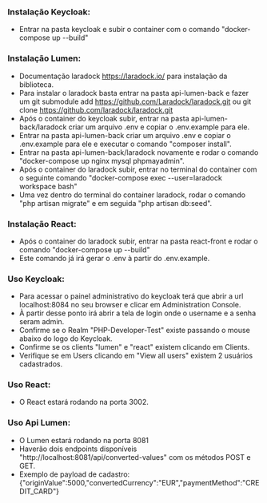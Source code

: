 ### Instalação Keycloak:
 - Entrar na pasta keycloak e subir o container com o comando "docker-compose up --build"
### Instalação Lumen:
 - Documentação laradock https://laradock.io/ para instalação da biblioteca.
 - Para instalar o laradock basta entrar na pasta api-lumen-back e fazer um git submodule add https://github.com/Laradock/laradock.git ou git clone https://github.com/laradock/laradock.git
 - Após o container do keycloak subir, entrar na pasta api-lumen-back/laradock criar um arquivo .env e copiar o .env.example para ele.
 - Entrar na pasta api-lumen-back criar um arquivo .env e copiar o .env.example para ele e executar o comando "composer install".
 - Entrar na pasta api-lumen-back/laradock novamente e rodar o comando "docker-compose up nginx mysql phpmayadmin".
 - Após o container do laradock subir, entrar no terminal do container com o seguinte comando "docker-compose exec --user=laradock workspace bash"
 - Uma vez dentro do terminal do container laradock, rodar o comando "php artisan migrate" e em seguida "php artisan db:seed".

### Instalação React:
 - Após o container do laradock subir, entrar na pasta react-front e rodar o comando "docker-compose up --build"
 - Este comando já irá gerar o .env à partir do .env.example.
### Uso Keycloak:
 - Para acessar o painel administrativo do keycloak terá que abrir a url localhost:8084 no seu browser e clicar em Administration Console.
 - À partir desse ponto irá abrir a tela de login onde o username e a senha seram admin.
 - Confirme se o Realm "PHP-Developer-Test" existe passando o mouse abaixo do logo do Keycloak.
 - Confirme se os clients "lumen" e "react" existem clicando em Clients.
 - Verifique se em Users clicando em "View all users" existem 2 usuários cadastrados.
### Uso React:
 - O React estará rodando na porta 3002.
### Uso Api Lumen:
 - O Lumen estará rodando na porta 8081
 - Haverão dois endpoints disponíveis "http://localhost:8081/api/converted-values" com os métodos POST e GET.
 - Exemplo de payload de cadastro: {"originValue":5000,"convertedCurrency":"EUR","paymentMethod":"CREDIT_CARD"}
